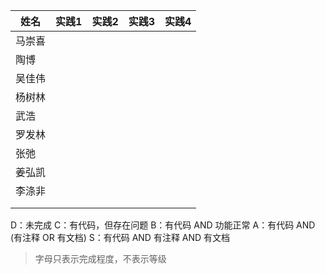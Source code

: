 | 姓名   | 实践1 | 实践2 | 实践3 | 实践4 |
| ------ | ----- | ----- | ----- | ----- |
| 马崇喜 |      |      |      |       |
| 陶博   |      |      |      |       |
| 吴佳伟 |      |      |      |      |
| 杨树林 |      |      |      |      |
| 武浩   |      |      |      |  |
| 罗发林 |      |      |      |      |
| 张弛   |      |      |      |      |
| 姜弘凯 |      |      |      |      |
| 李涤非 |      |      |      |      |
|        |       |       |       |       |
|        |       |       |       |       |

D：未完成
C：有代码，但存在问题
B：有代码 AND 功能正常
A：有代码 AND (有注释 OR 有文档)
S：有代码 AND 有注释 AND 有文档

> 字母只表示完成程度，不表示等级

